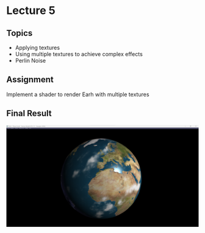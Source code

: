 # Lecture 5

## Topics

* Applying textures
* Using multiple textures to achieve complex effects
* Perlin Noise

## Assignment

Implement a shader to render Earh with multiple textures

## Final Result

<p align="center">
  <img  src="images/img.png">
</p>